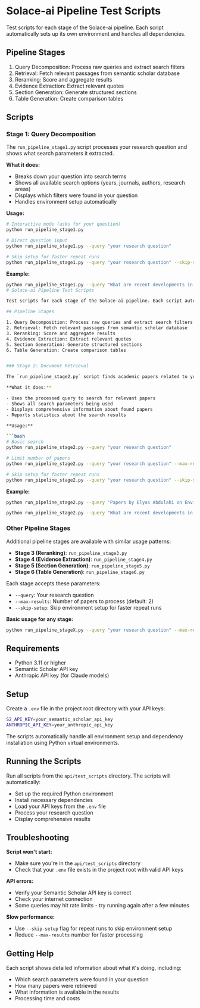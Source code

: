 # Solace-ai Pipeline Test Scripts

Test scripts for each stage of the Solace-ai pipeline. Each script automatically sets up its own environment and handles all dependencies.

## Pipeline Stages

1. Query Decomposition: Process raw queries and extract search filters
2. Retrieval: Fetch relevant passages from semantic scholar database
3. Reranking: Score and aggregate results
4. Evidence Extraction: Extract relevant quotes
5. Section Generation: Generate structured sections
6. Table Generation: Create comparison tables

## Scripts

### Stage 1: Query Decomposition

The `run_pipeline_stage1.py` script processes your research question and shows what search parameters it extracted.

**What it does:**

- Breaks down your question into search terms
- Shows all available search options (years, journals, authors, research areas)
- Displays which filters were found in your question
- Handles environment setup automatically

**Usage:**

```bash
# Interactive mode (asks for your question)
python run_pipeline_stage1.py

# Direct question input
python run_pipeline_stage1.py --query "your research question"

# Skip setup for faster repeat runs
python run_pipeline_stage1.py --query "your research question" --skip-setup
```

**Example:**

```bash
python run_pipeline_stage1.py --query "What are recent developments in health interventions for addressing mental health issues in displaced communities?"
# Solace-ai Pipeline Test Scripts

Test scripts for each stage of the Solace-ai pipeline. Each script automatically sets up its own environment and handles all dependencies.

## Pipeline Stages

1. Query Decomposition: Process raw queries and extract search filters
2. Retrieval: Fetch relevant passages from semantic scholar database
3. Reranking: Score and aggregate results
4. Evidence Extraction: Extract relevant quotes
5. Section Generation: Generate structured sections
6. Table Generation: Create comparison tables


### Stage 2: Document Retrieval

The `run_pipeline_stage2.py` script finds academic papers related to your question and shows detailed search information.

**What it does:**

- Uses the processed query to search for relevant papers
- Shows all search parameters being used
- Displays comprehensive information about found papers
- Reports statistics about the search results

**Usage:**

```bash
# Basic search
python run_pipeline_stage2.py --query "your research question"

# Limit number of papers
python run_pipeline_stage2.py --query "your research question" --max-results 5

# Skip setup for faster repeat runs
python run_pipeline_stage2.py --query "your research question" --skip-setup
```

**Example:**

```bash
python run_pipeline_stage2.py --query "Papers by Elyas Abdulahi on Environmental Science" --max-results 3

python run_pipeline_stage2.py --query "What are recent developments in health interventions for addressing mental health issues in displaced communities?" --max-results 5
```

### Other Pipeline Stages

Additional pipeline stages are available with similar usage patterns:

- **Stage 3 (Reranking)**: `run_pipeline_stage3.py`
- **Stage 4 (Evidence Extraction)**: `run_pipeline_stage4.py`
- **Stage 5 (Section Generation)**: `run_pipeline_stage5.py`
- **Stage 6 (Table Generation)**: `run_pipeline_stage6.py`

Each stage accepts these parameters:

- `--query`: Your research question
- `--max-results`: Number of papers to process (default: 2)
- `--skip-setup`: Skip environment setup for faster repeat runs

**Basic usage for any stage:**

```bash
python run_pipeline_stageX.py --query "your research question" --max-results 3
```

## Requirements

- Python 3.11 or higher
- Semantic Scholar API key
- Anthropic API key (for Claude models)

## Setup

Create a `.env` file in the project root directory with your API keys:

```bash
S2_API_KEY=your_semantic_scholar_api_key
ANTHROPIC_API_KEY=your_anthropic_api_key
```

The scripts automatically handle all environment setup and dependency installation using Python virtual environments.

## Running the Scripts

Run all scripts from the `api/test_scripts` directory. The scripts will automatically:

- Set up the required Python environment
- Install necessary dependencies
- Load your API keys from the `.env` file
- Process your research question
- Display comprehensive results

## Troubleshooting

**Script won't start:**

- Make sure you're in the `api/test_scripts` directory
- Check that your `.env` file exists in the project root with valid API keys

**API errors:**

- Verify your Semantic Scholar API key is correct
- Check your internet connection
- Some queries may hit rate limits - try running again after a few minutes

**Slow performance:**

- Use `--skip-setup` flag for repeat runs to skip environment setup
- Reduce `--max-results` number for faster processing

## Getting Help

Each script shows detailed information about what it's doing, including:

- Which search parameters were found in your question
- How many papers were retrieved
- What information is available in the results
- Processing time and costs
